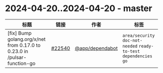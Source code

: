 # 2024-04-20..2024-04-20 - master
| 标题 | 链接 | 作者 | 标签 |
| - | :--: | :--: | - |
| [fix] Bump golang.org/x/net from 0.17.0 to 0.23.0 in /pulsar-function-go | [#22540](https://github.com/apache/pulsar/pull/22540) | [@app/dependabot](https://github.com/app/dependabot) | `area/security` `doc-not-needed` `ready-to-test` `dependencies` `go`  | 
